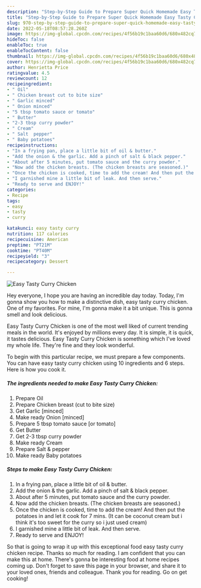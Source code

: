 ```yaml
---
description: "Step-by-Step Guide to Prepare Super Quick Homemade Easy Tasty Curry Chicken"
title: "Step-by-Step Guide to Prepare Super Quick Homemade Easy Tasty Curry Chicken"
slug: 970-step-by-step-guide-to-prepare-super-quick-homemade-easy-tasty-curry-chicken
date: 2022-05-18T08:57:28.260Z
image: https://img-global.cpcdn.com/recipes/4f56b19c1baa60d6/680x482cq70/easy-tasty-curry-chicken-recipe-main-photo.jpg
hideToc: false
enableToc: true
enableTocContent: false
thumbnail: https://img-global.cpcdn.com/recipes/4f56b19c1baa60d6/680x482cq70/easy-tasty-curry-chicken-recipe-main-photo.jpg
cover: https://img-global.cpcdn.com/recipes/4f56b19c1baa60d6/680x482cq70/easy-tasty-curry-chicken-recipe-main-photo.jpg
author: Henrietta Price
ratingvalue: 4.5
reviewcount: 12
recipeingredient:
- " Oil"
- " Chicken breast cut to bite size"
- " Garlic minced"
- " Onion minced"
- "5 tbsp tomato sauce or tomato"
- " Butter"
- "2-3 tbsp curry powder"
- " Cream"
- " Salt  pepper"
- " Baby potatoes"
recipeinstructions:
- "In a frying pan, place a little bit of oil & butter."
- "Add the onion & the garlic. Add a pinch of salt & black pepper."
- "About after 5 minutes, put tomato sauce and the curry powder."
- "Now add the chicken breasts. (The chicken breasts are seasoned.)"
- "Once the chicken is cooked, time to add the cream! And then put the potatoes in and let it cook for 7 mins. (It can be coconut cream but i think it&#39;s too sweet for the curry so i just used cream)"
- "I garnished mine a little bit of leak. And then serve."
- "Ready to serve and ENJOY!"
categories:
- Recipe
tags:
- easy
- tasty
- curry

katakunci: easy tasty curry 
nutrition: 117 calories
recipecuisine: American
preptime: "PT21M"
cooktime: "PT40M"
recipeyield: "3"
recipecategory: Dessert

---
```



![Easy Tasty Curry Chicken](https://img-global.cpcdn.com/recipes/4f56b19c1baa60d6/680x482cq70/easy-tasty-curry-chicken-recipe-main-photo.jpg)

Hey everyone, I hope you are having an incredible day today. Today, I'm gonna show you how to make a distinctive dish, easy tasty curry chicken. One of my favorites. For mine, I'm gonna make it a bit unique. This is gonna smell and look delicious.

Easy Tasty Curry Chicken is one of the most well liked of current trending meals in the world. It's enjoyed by millions every day. It is simple, it is quick, it tastes delicious. Easy Tasty Curry Chicken is something which I've loved my whole life. They're fine and they look wonderful.




To begin with this particular recipe, we must prepare a few components. You can have easy tasty curry chicken using 10 ingredients and 6 steps. Here is how you cook it.

<!--inarticleads1-->

##### The ingredients needed to make Easy Tasty Curry Chicken:

1. Prepare  Oil
1. Prepare  Chicken breast (cut to bite size)
1. Get  Garlic [minced]
1. Make ready  Onion [minced]
1. Prepare 5 tbsp tomato sauce [or tomato]
1. Get  Butter
1. Get 2-3 tbsp curry powder
1. Make ready  Cream
1. Prepare  Salt & pepper
1. Make ready  Baby potatoes




<!--inarticleads2-->

##### Steps to make Easy Tasty Curry Chicken:

1. In a frying pan, place a little bit of oil & butter.
1. Add the onion & the garlic. Add a pinch of salt & black pepper.
1. About after 5 minutes, put tomato sauce and the curry powder.
1. Now add the chicken breasts. (The chicken breasts are seasoned.)
1. Once the chicken is cooked, time to add the cream! And then put the potatoes in and let it cook for 7 mins. (It can be coconut cream but i think it&#39;s too sweet for the curry so i just used cream)
1. I garnished mine a little bit of leak. And then serve.
1. Ready to serve and ENJOY!



So that is going to wrap it up with this exceptional food easy tasty curry chicken recipe. Thanks so much for reading. I am confident that you can make this at home. There's gonna be interesting food at home recipes coming up. Don't forget to save this page in your browser, and share it to your loved ones, friends and colleague. Thank you for reading. Go on get cooking!
